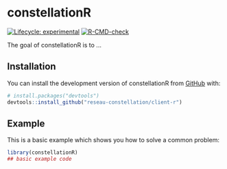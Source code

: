 
# constellationR

<!-- badges: start -->
[![Lifecycle: experimental](https://img.shields.io/badge/lifecycle-experimental-orange.svg)](https://lifecycle.r-lib.org/articles/stages.html#experimental)
[![R-CMD-check](https://github.com/reseau-constellation/client-r/workflows/R-CMD-check/badge.svg)](https://github.com/reseau-constellation/client-r/actions)
<!-- badges: end -->

The goal of constellationR is to ...

## Installation

You can install the development version of constellationR from [GitHub](https://github.com/) with:

``` r
# install.packages("devtools")
devtools::install_github("reseau-constellation/client-r")
```

## Example

This is a basic example which shows you how to solve a common problem:

``` r
library(constellationR)
## basic example code
```

